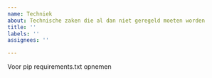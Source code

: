 ```yaml
---
name: Techniek
about: Technische zaken die al dan niet geregeld moeten worden
title: ''
labels: ''
assignees: ''

---
```


Voor pip requirements.txt opnemen
